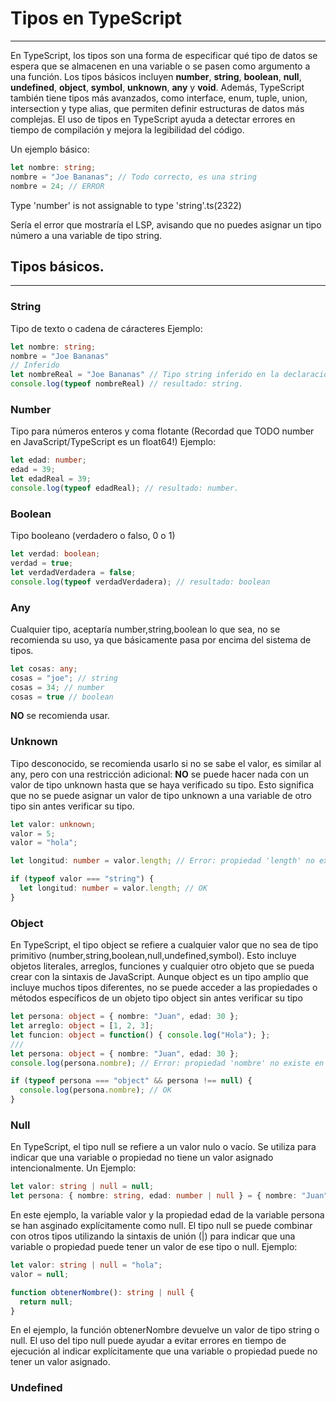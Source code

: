 # Tipos en TypeScript
---
En TypeScript, los tipos son una forma de especificar qué tipo de datos se espera que se almacenen en una variable o se pasen como argumento a una función. Los tipos básicos incluyen **number**, **string**, **boolean**, **null**, **undefined**, **object**, **symbol**, **unknown**, **any** y **void**. Además, TypeScript también tiene tipos más avanzados, como interface, enum, tuple, union, intersection y type alias, que permiten definir estructuras de datos más complejas. El uso de tipos en TypeScript ayuda a detectar errores en tiempo de compilación y mejora la legibilidad del código.

Un ejemplo básico:
```ts
let nombre: string;
nombre = "Joe Bananas"; // Todo correcto, es una string
nombre = 24; // ERROR
```
Type 'number' is not assignable to type 'string'.ts(2322)
   
   Sería el error que mostraría el LSP, avisando que no puedes asignar un tipo número a una variable de tipo string.

## Tipos básicos.
---
### String   
   Tipo de texto o cadena de cáracteres
   Ejemplo: 
```ts
let nombre: string;
nombre = "Joe Bananas"
// Inferido
let nombreReal = "Joe Bananas" // Tipo string inferido en la declaración de la variable.
console.log(typeof nombreReal) // resultado: string.
```

### Number
Tipo para números enteros y coma flotante (Recordad que TODO number en JavaScript/TypeScript es un float64!)
Ejemplo:
```ts
let edad: number;
edad = 39;
let edadReal = 39;
console.log(typeof edadReal); // resultado: number.
```

### Boolean
Tipo booleano (verdadero o falso, 0 o 1)
```ts
let verdad: boolean;
verdad = true;
let verdadVerdadera = false; 
console.log(typeof verdadVerdadera); // resultado: boolean
```

### Any
Cualquier tipo, aceptaría number,string,boolean lo que sea, no se recomienda su uso, ya que básicamente pasa por encima del sistema de tipos.
```ts
let cosas: any;
cosas = "joe"; // string
cosas = 34; // number
cosas = true // boolean
```
**NO** se recomienda usar.

### Unknown
Tipo desconocido, se recomienda usarlo si no se sabe el valor, es similar al any, pero con una restricción adicional: **NO** se puede hacer nada con un valor de tipo unknown hasta que se haya verificado su tipo. Esto significa que no se puede asignar un valor de tipo unknown a una variable de otro tipo sin antes verificar su tipo.
```ts
let valor: unknown;
valor = 5;
valor = "hola";

let longitud: number = valor.length; // Error: propiedad 'length' no existe en tipo 'unknown'

if (typeof valor === "string") {
  let longitud: number = valor.length; // OK
}
```

### Object
En TypeScript, el tipo object se refiere a cualquier valor que no sea de tipo primitivo (number,string,boolean,null,undefined,symbol). Esto incluye objetos literales, arreglos, funciones y cualquier otro objeto que se pueda crear con la sintaxis de JavaScript. Aunque object es un tipo amplio que incluye muchos tipos diferentes, no se puede acceder a las propiedades o métodos específicos de un objeto tipo object sin antes verificar su tipo
```ts
let persona: object = { nombre: "Juan", edad: 30 };
let arreglo: object = [1, 2, 3];
let funcion: object = function() { console.log("Hola"); };
///
let persona: object = { nombre: "Juan", edad: 30 };
console.log(persona.nombre); // Error: propiedad 'nombre' no existe en tipo 'object'

if (typeof persona === "object" && persona !== null) {
  console.log(persona.nombre); // OK
}
```

### Null

En TypeScript, el tipo null se refiere a un valor nulo o vacío. Se utiliza para indicar que una variable o propiedad no tiene un valor asignado intencionalmente. 
Un Ejemplo:
```ts
let valor: string | null = null;
let persona: { nombre: string, edad: number | null } = { nombre: "Juan", edad: null };
```
En este ejemplo, la variable valor y la propiedad edad de la variable persona se han asginado explícitamente como null. El tipo null se puede combinar con otros tipos utilizando la sintaxis de unión (|) para indicar que una variable o propiedad puede tener un valor de ese tipo o null.
Ejemplo:
```ts
let valor: string | null = "hola";
valor = null;

function obtenerNombre(): string | null {
  return null;
}
```
En el ejemplo, la función obtenerNombre devuelve un valor de tipo string o null. El uso del tipo null puede ayudar a evitar errores en tiempo de ejecución al indicar explícitamente que una variable o propiedad puede no tener un valor asignado.

### Undefined
